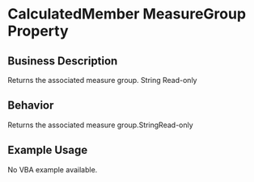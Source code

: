 # CalculatedMember MeasureGroup Property

## Business Description
Returns the associated measure group. String Read-only

## Behavior
Returns the associated measure group.StringRead-only

## Example Usage
No VBA example available.